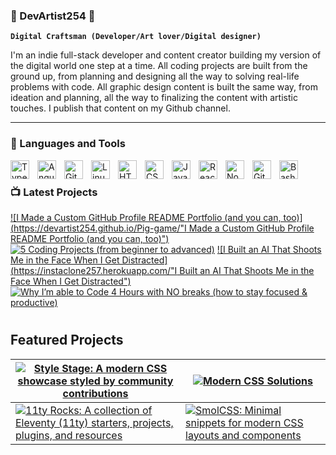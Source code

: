 ### 🌱 DevArtist254 🌱

**`Digital Craftsman (Developer/Art lover/Digital designer)`**

I'm an indie full-stack developer and content creator building my version of the digital world one step at a time. All coding projects are built from the ground up, from planning and designing all the way to solving real-life problems with code. All graphic design content is built the same way, from ideation and planning, all the way to finalizing the content with artistic touches. I publish that content on my Github channel.

---

### 🧰 Languages and Tools

<img align="left" alt="TypeScript" width="30px" style="padding-right:10px;" src="https://cdn.jsdelivr.net/gh/devicons/devicon/icons/typescript/typescript-plain.svg" />
<img align="left" alt="Angular" width="30px" style="padding-right:10px;" src="https://cdn.jsdelivr.net/gh/devicons/devicon/icons/angularjs/angularjs-plain.svg" />
<img align="left" alt="Git" width="30px" style="padding-right:10px;" src="https://cdn.jsdelivr.net/gh/devicons/devicon/icons/git/git-original.svg" />
<img align="left" alt="Linux" width="30px" style="padding-right:10px;" src="https://cdn.jsdelivr.net/gh/devicons/devicon/icons/linux/linux-original.svg" />
<img align="left" alt="HTML" width="30px" style="padding-right:10px;" src="https://cdn.jsdelivr.net/gh/devicons/devicon/icons/html5/html5-plain.svg" />
<img align="left" alt="CSS" width="30px" style="padding-right:10px;" src="https://cdn.jsdelivr.net/gh/devicons/devicon/icons/css3/css3-plain.svg" />
<img align="left" alt="JavaScript" width="30px" style="padding-right:10px;" src="https://cdn.jsdelivr.net/gh/devicons/devicon/icons/javascript/javascript-plain.svg" />
<img align="left" alt="React" width="30px" style="padding-right:10px;" src="https://cdn.jsdelivr.net/gh/devicons/devicon/icons/react/react-original.svg" />
<img align="left" alt="NodeJS" width="30px" style="padding-right:10px;" src="https://cdn.jsdelivr.net/gh/devicons/devicon/icons/nodejs/nodejs-original.svg" />
<img align="left" alt="GitHub" width="30px" style="padding-right:10px;" src="https://cdn.jsdelivr.net/gh/devicons/devicon/icons/github/github-original.svg" />
<img align="left" alt="Bash" width="30px" style="padding-right:10px;" src="https://cdn.jsdelivr.net/gh/devicons/devicon/icons/bash/bash-original.svg" />
<br />

### 📺 Latest Projects

<!-- BEGIN YOUTUBE-CARDS -->

[![I Made a Custom GitHub Profile README Portfolio (and you can, too)](https://devartist254.github.io/Pig-game/"I Made a Custom GitHub Profile README Portfolio (and you can, too)")](https://devartist254.github.io/Pig-game/)
[![5 Coding Projects (from beginner to advanced)](https://www.norwaafrica.com/ "5 Coding Projects (from beginner to advanced)")](https://www.norwaafrica.com/)
[![I Built an AI That Shoots Me in the Face When I Get Distracted](https://instaclone257.herokuapp.com/"I Built an AI That Shoots Me in the Face When I Get Distracted")](https://instaclone257.herokuapp.com/)
[![Why I’m able to Code 4 Hours with NO breaks (how to stay focused & productive)](https://devartist254.github.io/Bankist/ "Why I’m able to Code 4 Hours with NO breaks (how to stay focused & productive)")](https://devartist254.github.io/Bankist/)

<!-- END YOUTUBE-CARDS -->

#

## Featured Projects

| [![Style Stage: A modern CSS showcase styled by community contributions](https://devartist254.github.io/Pig-game/)](https://images.unsplash.com/photo-1665281004415-ab3dc9648269?ixlib=rb-1.2.1&ixid=MnwxMjA3fDB8MHx0b3BpYy1mZWVkfDZ8eGpQUjRobGtCR0F8fGVufDB8fHx8&auto=format&fit=crop&w=500&q=60)               | [![Modern CSS Solutions](https://www.norwaafrica.com/)](https://images.unsplash.com/photo-1665281004415-ab3dc9648269?ixlib=rb-1.2.1&ixid=MnwxMjA3fDB8MHx0b3BpYy1mZWVkfDZ8eGpQUjRobGtCR0F8fGVufDB8fHx8&auto=format&fit=crop&w=500&q=60)                                                       |
| ---------------------------------------------------------------------------------------------------------------------------------------------------------------------------------------------------------------------------------------------------------------------------------------------------------------- | -------------------------------------------------------------------------------------------------------------------------------------------------------------------------------------------------------------------------------------------------------------------------------------------- |
| [![11ty Rocks: A collection of Eleventy (11ty) starters, projects, plugins, and resources](https://images.unsplash.com/photo-1665281004415-ab3dc9648269?ixlib=rb-1.2.1&ixid=MnwxMjA3fDB8MHx0b3BpYy1mZWVkfDZ8eGpQUjRobGtCR0F8fGVufDB8fHx8&auto=format&fit=crop&w=500&q=60)](https://instaclone257.herokuapp.com/) | [![SmolCSS: Minimal snippets for modern CSS layouts and components](https://images.unsplash.com/photo-1665281004415-ab3dc9648269?ixlib=rb-1.2.1&ixid=MnwxMjA3fDB8MHx0b3BpYy1mZWVkfDZ8eGpQUjRobGtCR0F8fGVufDB8fHx8&auto=format&fit=crop&w=500&q=60)](https://devartist254.github.io/Bankist/) |

